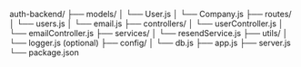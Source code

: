 

auth-backend/
├── models/
│   └── User.js
│   └── Company.js
├── routes/
│   └── users.js
│   └── email.js
├── controllers/
│   └── userController.js
│   └── emailController.js
├── services/
│   └── resendService.js
├── utils/
│   └── logger.js (optional)
├── config/
│   └── db.js
├── app.js
├── server.js
└── package.json
